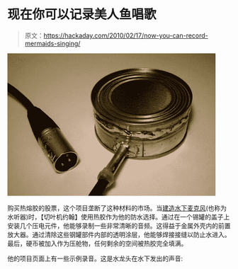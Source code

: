# 现在你可以记录美人鱼唱歌

> 原文：<https://hackaday.com/2010/02/17/now-you-can-record-mermaids-singing/>

![](img/433409709f3ba573c5f574e6a65db7c4.png "diy-hydrophone")

购买热熔胶的股票，这个项目垄断了这种材料的市场。当[建造水下麦克风](http://leafcutterjohn.com/?p=915)(也称为水听器)时，【切叶机约翰】使用热胶作为他的防水选择。通过在一个锡罐的盖子上安装几个压电元件，他能够录制一些非常清晰的音频。这得益于金属外壳内的前置放大器。通过清除这些钢罐部件内部的透明涂层，他能够焊接接缝以防止水进入。最后，硬币被加入作为压舱物，任何剩余的空间被热胶完全填满。

他的项目页面上有一些示例录音。这是水龙头在水下发出的声音: